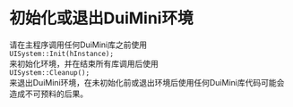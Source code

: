 # 初始化或退出DuiMini环境
请在主程序调用任何DuiMini库之前使用  
`UISystem::Init(hInstance);`  
来初始化环境，并在结束所有库调用后使用  
`UISystem::Cleanup();`  
来退出DuiMini环境，在未初始化前或退出环境后使用任何DuiMini库代码可能会造成不可预料的后果。

